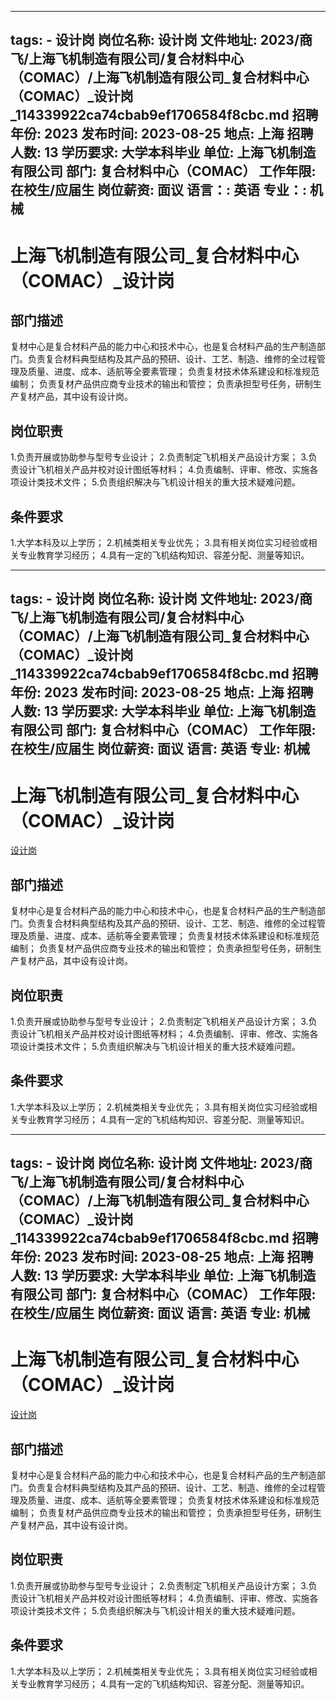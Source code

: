 
---
tags:
    - 设计岗
岗位名称: 设计岗
文件地址: 2023/商飞/上海飞机制造有限公司/复合材料中心（COMAC）/上海飞机制造有限公司_复合材料中心（COMAC）_设计岗_114339922ca74cbab9ef1706584f8cbc.md
招聘年份: 2023
发布时间: 2023-08-25
地点: 上海
招聘人数: 13
学历要求: 大学本科毕业
单位: 上海飞机制造有限公司
部门: 复合材料中心（COMAC）
工作年限: 在校生/应届生
岗位薪资: 面议
语言：: 英语
专业：: 机械
---

# 上海飞机制造有限公司_复合材料中心（COMAC）_设计岗

## 部门描述

复材中心是复合材料产品的能力中心和技术中心，也是复合材料产品的生产制造部门。负责复合材料典型结构及其产品的预研、设计、工艺、制造、维修的全过程管理及质量、进度、成本、适航等全要素管理；
负责复材技术体系建设和标准规范编制；
负责复材产品供应商专业技术的输出和管控；
负责承担型号任务，研制生产复材产品，其中设有设计岗。

## 岗位职责

1.负责开展或协助参与型号专业设计；
 2.负责制定飞机相关产品设计方案；
 3.负责设计飞机相关产品并校对设计图纸等材料；
 4.负责编制、评审、修改、实施各项设计类技术文件；
 5.负责组织解决与飞机设计相关的重大技术疑难问题。

 ## 条件要求

1.大学本科及以上学历；
 2.机械类相关专业优先；
 3.具有相关岗位实习经验或相关专业教育学习经历；
 4.具有一定的飞机结构知识、容差分配、测量等知识。

---
tags:
    - 设计岗
岗位名称: 设计岗
文件地址: 2023/商飞/上海飞机制造有限公司/复合材料中心（COMAC）/上海飞机制造有限公司_复合材料中心（COMAC）_设计岗_114339922ca74cbab9ef1706584f8cbc.md
招聘年份: 2023
发布时间: 2023-08-25
地点: 上海
招聘人数: 13
学历要求: 大学本科毕业
单位: 上海飞机制造有限公司
部门: 复合材料中心（COMAC）
工作年限: 在校生/应届生
岗位薪资: 面议
语言: 英语
专业: 机械
---

# 上海飞机制造有限公司_复合材料中心（COMAC）_设计岗

[设计岗](http://zhaopin.comac.cc/zp/ct/out/position/positionDetail?planid=114339922ca74cbab9ef1706584f8cbc)

## 部门描述

复材中心是复合材料产品的能力中心和技术中心，也是复合材料产品的生产制造部门。负责复合材料典型结构及其产品的预研、设计、工艺、制造、维修的全过程管理及质量、进度、成本、适航等全要素管理；
负责复材技术体系建设和标准规范编制；
负责复材产品供应商专业技术的输出和管控；
负责承担型号任务，研制生产复材产品，其中设有设计岗。

## 岗位职责

1.负责开展或协助参与型号专业设计；
 2.负责制定飞机相关产品设计方案；
 3.负责设计飞机相关产品并校对设计图纸等材料；
 4.负责编制、评审、修改、实施各项设计类技术文件；
 5.负责组织解决与飞机设计相关的重大技术疑难问题。

 ## 条件要求

1.大学本科及以上学历；
 2.机械类相关专业优先；
 3.具有相关岗位实习经验或相关专业教育学习经历；
 4.具有一定的飞机结构知识、容差分配、测量等知识。

---
tags:
    - 设计岗
岗位名称: 设计岗
文件地址: 2023/商飞/上海飞机制造有限公司/复合材料中心（COMAC）/上海飞机制造有限公司_复合材料中心（COMAC）_设计岗_114339922ca74cbab9ef1706584f8cbc.md
招聘年份: 2023
发布时间: 2023-08-25
地点: 上海
招聘人数: 13
学历要求: 大学本科毕业
单位: 上海飞机制造有限公司
部门: 复合材料中心（COMAC）
工作年限: 在校生/应届生
岗位薪资: 面议
语言: 英语
专业: 机械
---

# 上海飞机制造有限公司_复合材料中心（COMAC）_设计岗

[设计岗](http://zhaopin.comac.cc/zp/ct/out/position/positionDetail?planid=114339922ca74cbab9ef1706584f8cbc)


## 部门描述

复材中心是复合材料产品的能力中心和技术中心，也是复合材料产品的生产制造部门。负责复合材料典型结构及其产品的预研、设计、工艺、制造、维修的全过程管理及质量、进度、成本、适航等全要素管理；
负责复材技术体系建设和标准规范编制；
负责复材产品供应商专业技术的输出和管控；
负责承担型号任务，研制生产复材产品，其中设有设计岗。

## 岗位职责

1.负责开展或协助参与型号专业设计；
 2.负责制定飞机相关产品设计方案；
 3.负责设计飞机相关产品并校对设计图纸等材料；
 4.负责编制、评审、修改、实施各项设计类技术文件；
 5.负责组织解决与飞机设计相关的重大技术疑难问题。

 ## 条件要求

1.大学本科及以上学历；
 2.机械类相关专业优先；
 3.具有相关岗位实习经验或相关专业教育学习经历；
 4.具有一定的飞机结构知识、容差分配、测量等知识。
